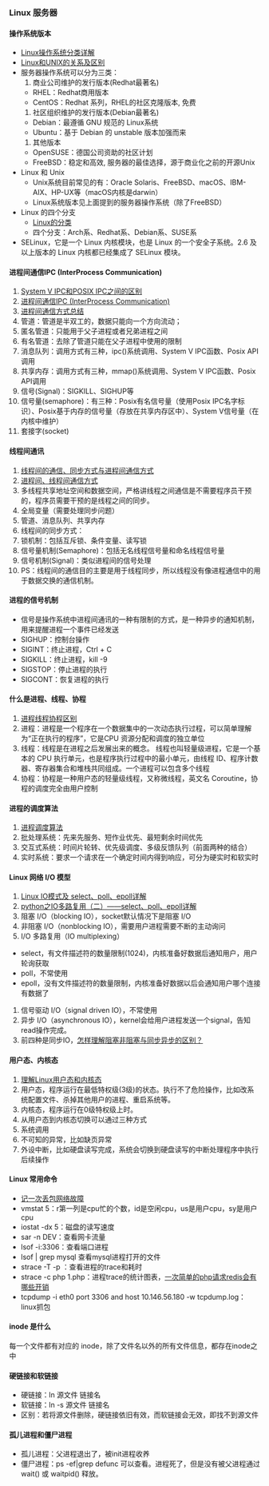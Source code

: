 ### Linux 服务器

#### 操作系统版本
* [Linux操作系统分类详解](https://blog.csdn.net/tojohnonly/article/details/77091860)
* [Linux和UNIX的关系及区别](http://c.biancheng.net/view/707.html)
* 服务器操作系统可以分为三类：
  1. 商业公司维护的发行版本(Redhat最著名)
    * RHEL：Redhat商用版本
    * CentOS：Redhat 系列，RHEL的社区克隆版本, 免费
  1. 社区组织维护的发行版本(Debian最著名)
    * Debian：最遵循 GNU 规范的 Linux系统
    * Ubuntu：基于 Debian 的 unstable 版本加强而来
  1. 其他版本
    * OpenSUSE：德国公司资助的社区计划
    * FreeBSD：稳定和高效, 服务器的最佳选择，源于商业化之前的开源Unix
* Linux 和 Unix
  * Unix系统目前常见的有：Oracle Solaris、FreeBSD、macOS、IBM-AIX、HP-UX等（macOS内核是darwin）
  * Linux系统版本见上面提到的服务器操作系统（除了FreeBSD）
* Linux 的四个分支
  * [Linux的分类](https://mp.weixin.qq.com/s/WCYyxFRN78mPJMKh1faTlw)  
  * 四个分支：Arch系、Redhat系、Debian系、SUSE系
* SELinux，它是一个 Linux 内核模块，也是 Linux 的一个安全子系统。2.6 及以上版本的 Linux 内核都已经集成了 SELinux 模块。

#### 进程间通信IPC (InterProcess Communication)
1. [System V IPC和POSIX IPC之间的区别](https://www.yiibai.com/ipc/system_v_posix.html)
1. [进程间通信IPC (InterProcess Communication)](https://www.jianshu.com/p/c1015f5ffa74)
1. [进程间通信方式总结](https://juejin.im/post/5d515c7551882511ed7c273c)
1. 管道：管道是半双工的，数据只能向一个方向流动；
  1. 匿名管道：只能用于父子进程或者兄弟进程之间
  1. 有名管道：去除了管道只能在父子进程中使用的限制
1. 消息队列：调用方式有三种，ipc()系统调用、System V IPC函数、Posix API调用
1. 共享内存：调用方式有三种，mmap()系统调用、System V IPC函数、Posix API调用
1. 信号(Signal)：SIGKILL、SIGHUP等
1. 信号量(semaphore)：有三种：Posix有名信号量（使用Posix IPC名字标识）、Posix基于内存的信号量（存放在共享内存区中）、System V信号量（在内核中维护）
1. 套接字(socket)

#### 线程间通讯
1. [线程间的通信、同步方式与进程间通信方式](https://www.jianshu.com/p/9218692cb209)
1. [进程间、线程间通信方式](https://blog.csdn.net/xubinlxb/article/details/52118630)
1. 多线程共享地址空间和数据空间，严格讲线程之间通信是不需要程序员干预的，程序员需要干预的是线程之间的同步。
1. 全局变量（需要处理同步问题）
1. 管道、消息队列、共享内存
1. 线程间的同步方式：
  1. 锁机制：包括互斥锁、条件变量、读写锁
  1. 信号量机制(Semaphore)：包括无名线程信号量和命名线程信号量
  1. 信号机制(Signal)：类似进程间的信号处理
1. PS：线程间的通信目的主要是用于线程同步，所以线程没有像进程通信中的用于数据交换的通信机制。

#### 进程的信号机制
* 信号是操作系统中进程间通讯的一种有限制的方式，是一种异步的通知机制，用来提醒进程一个事件已经发送
* SIGHUP：控制台操作
* SIGINT：终止进程，Ctrl + C
* SIGKILL：终止进程，kill -9
* SIGSTOP：停止进程的执行
* SIGCONT：恢复进程的执行

#### 什么是进程、线程、协程
1. [进程线程协程区别](https://github.com/colinlet/PHP-Interview-QA/blob/master/docs/07.Linux/QA.md)
1. 进程：进程是一个程序在一个数据集中的一次动态执行过程，可以简单理解为“正在执行的程序”，它是CPU 资源分配和调度的独立单位
1. 线程：线程是在进程之后发展出来的概念。 线程也叫轻量级进程，它是一个基本的 CPU 执行单元，也是程序执行过程中的最小单元，由线程 ID、程序计数器、寄存器集合和堆栈共同组成。一个进程可以包含多个线程
1. 协程：协程是一种用户态的轻量级线程，又称微线程，英文名 Coroutine，协程的调度完全由用户控制

#### 进程的调度算法
1. [进程调度算法](https://github.com/frank-lam/fullstack-tutorial/blob/master/notes/%E6%93%8D%E4%BD%9C%E7%B3%BB%E7%BB%9F.md)
1. 批处理系统：先来先服务、短作业优先、最短剩余时间优先
1. 交互式系统：时间片轮转、优先级调度、多级反馈队列（前面两种的结合）
1. 实时系统：要求一个请求在一个确定时间内得到响应，可分为硬实时和软实时

#### Linux 网络 I/O 模型
1. [Linux IO模式及 select、poll、epoll详解](https://segmentfault.com/a/1190000003063859)
1. [python之IO多路复用（二）——select、poll、epoll详解](https://blog.51cto.com/itchentao/1895407)
1. 阻塞 I/O（blocking IO），socket默认情况下是阻塞 I/O
1. 非阻塞 I/O（nonblocking IO），需要用户进程需要不断的主动询问
1. I/O 多路复用（IO multiplexing）
 * select，有文件描述符的数量限制(1024)，内核准备好数据后通知用户，用户轮询获取
 * poll，不常使用
 * epoll，没有文件描述符的数量限制，内核准备好数据以后会通知用户哪个连接有数据了
1. 信号驱动 I/O（signal driven IO），不常使用
1. 异步 I/O（asynchronous IO），kernel会给用户进程发送一个signal，告知read操作完成。
1. 前四种是同步IO，[怎样理解阻塞非阻塞与同步异步的区别？](https://www.zhihu.com/question/19732473)

#### 用户态、内核态
1. [理解Linux用户态和内核态](https://juejin.im/post/5e5226de6fb9a07c8678f84f)
1. 用户态，程序运行在最低特权级(3级)的状态。执行不了危险操作，比如改系统配置文件、杀掉其他用户的进程、重启系统等。
1. 内核态，程序运行在0级特权级上时。
1. 从用户态到内核态切换可以通过三种方式
  1. 系统调用
  1. 不可知的异常，比如缺页异常
  1. 外设中断，比如硬盘读写完成，系统会切换到硬盘读写的中断处理程序中执行后续操作

#### Linux 常用命令
* [记一次丢包网络故障](https://blog.huoding.com/2013/02/26/233)
* vmstat 5：r第一列是cpu忙的个数，id是空闲cpu，us是用户cpu，sy是用户cpu
* iostat -dx 5：磁盘的读写速度
* sar -n DEV：查看网卡流量
* lsof -i:3306：查看端口进程
* lsof | grep mysql 查看mysql进程打开的文件
* strace -T -p <PID>：查看进程的trace和耗时
* strace -c php 1.php：进程trace的统计图表，[一次简单的php请求redis会有哪些开销](https://mp.weixin.qq.com/s/7Lp5F-D5P6PhN7sJ26YkGQ)
* tcpdump -i eth0 port 3306 and host 10.146.56.180 -w tcpdump.log：linux抓包

#### inode 是什么
每一个文件都有对应的 inode，除了文件名以外的所有文件信息，都存在inode之中

#### 硬链接和软链接
* 硬链接：ln 源文件 链接名
* 软链接：ln -s 源文件 链接名
* 区别：若将源文件删除，硬链接依旧有效，而软链接会无效，即找不到源文件

#### 孤儿进程和僵尸进程
* 孤儿进程：父进程退出了，被init进程收养
* 僵尸进程：ps -ef|grep defunc 可以查看。进程死了，但是没有被父进程通过 wait() 或 waitpid() 释放。


